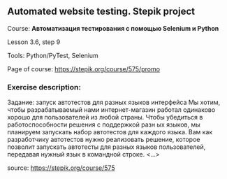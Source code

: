 ## Automated website testing. Stepik project
Course: <b>Автоматизация тестирования с помощью Selenium и Python</b>

Lesson 3.6, step 9

Tools: Python/PyTest, Selenium 

Page of course: https://stepik.org/course/575/promo

### Exercise description:
Задание: запуск автотестов для разных языков интерфейса
Мы хотим, чтобы разрабатываемый нами интернет-магазин работал одинаково хорошо для пользователей из любой страны. Чтобы убедиться в работоспособности решения с поддержкой разн ых языков, мы планируем запускать набор автотестов для каждого языка. Вам как разработчику автотестов нужно реализовать решение, которое позволит запускать автотесты для разных языков пользователей, передавая нужный язык в командной строке. <...>

source: https://stepik.org/course/575

